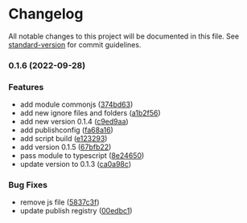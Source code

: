 # Changelog

All notable changes to this project will be documented in this file. See [standard-version](https://github.com/conventional-changelog/standard-version) for commit guidelines.

### 0.1.6 (2022-09-28)


### Features

* add module commonjs ([374bd63](https://github.com/bolenge/mbstring/commits/374bd6319525f3b8ce8e7c971a877f7a2f34ef80))
* add new ignore files and folders ([a1b2f56](https://github.com/bolenge/mbstring/commits/a1b2f5629a7c432c3114c1dfa8f81aeda7664c08))
* add new version 0.1.4 ([c9ed9aa](https://github.com/bolenge/mbstring/commits/c9ed9aaa9bdaf4935cf3ae3967bf23a54c95a8f1))
* add publishconfig ([fa68a16](https://github.com/bolenge/mbstring/commits/fa68a162b70adf64cc96d5cfcd1b6918be0c7ab6))
* add script build ([e123293](https://github.com/bolenge/mbstring/commits/e123293c6e15989dcbfb8962784ad88c249f613c))
* add version 0.1.5 ([67bfb22](https://github.com/bolenge/mbstring/commits/67bfb22a73c74b785c0a1662d01ad2999653c87d))
* pass module to typescript ([8e24650](https://github.com/bolenge/mbstring/commits/8e24650a1e4f9fb10f934f0eab3957a32854fb2a))
* update version to 0.1.3 ([ca0a98c](https://github.com/bolenge/mbstring/commits/ca0a98cecf8cd3203247812329cc1b285ad63170))


### Bug Fixes

* remove js file ([5837c3f](https://github.com/bolenge/mbstring/commits/5837c3f3413a50aa336cc3962288d5ee3d638d05))
* update publish registry ([00edbc1](https://github.com/bolenge/mbstring/commits/00edbc1aaf6a31918d5077d7b25e4e63bcd0912b))
